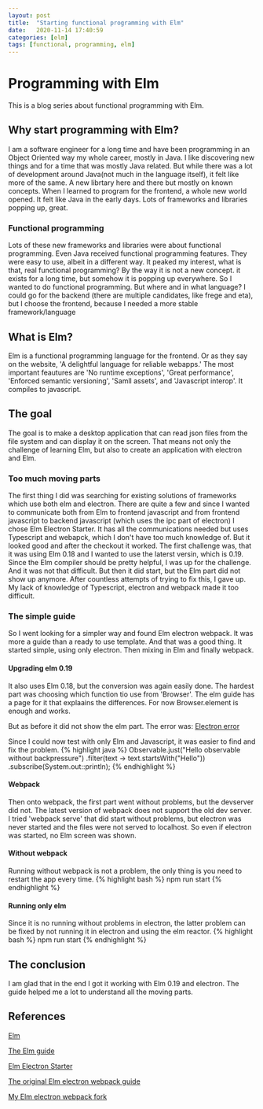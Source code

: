 ```yaml
---
layout: post
title:  "Starting functional programming with Elm"
date:   2020-11-14 17:40:59
categories: [elm]
tags: [functional, programming, elm]
---
```


# Programming with Elm
This is a blog series about functional programming with Elm.

## Why start programming with Elm?
I am a software engineer for a long time and have been programming in an Object Oriented way my whole career, mostly in Java. I like discovering new things and for a time that was mostly Java related. But while there was a lot of development around Java(not much in the language itself), it felt like more of the same. A new librtary here and there but mostly on known concepts. When I learned to program for the frontend, a whole new world opened. It felt like Java in the early days. Lots of frameworks and libraries popping up, great. 

### Functional programming
Lots of these new frameworks and libraries were about functional programming. Even Java received functional programming features. They were easy to use, albeit in a different way. It peaked my interest, what is that, real functional programming? By the way it is not a new concept. it exists for a long time, but somehow it is popping up everywhere. So I wanted to do functional programming. But where and in what language? I could go for the backend (there are multiple candidates, like frege and eta), but I choose the frontend, because I needed a more stable framework/language

## What is Elm?
Elm is a functional programming language for the frontend. Or as they say on the website, 'A delightful language for reliable webapps.' The most important feautures are 'No runtime exceptions', 'Great performance', 'Enforced semantic versioning', 'Samll assets', and 'Javascript interop'. It compiles to javascript. 

## The goal
The goal is to make a desktop application that can read json files from the file system and can display it on the screen. That means not only the challenge of learning Elm, but also to create an application with electron and Elm.

### Too much moving parts
The first thing I did was searching for existing solutions of frameworks which use both elm and electron. There are quite a few and since I wanted to communicate both from Elm to frontend javascript and from frontend javascript to backend javascript (which uses the ipc part of electron) I chose Elm Electron Starter. It has all the communications needed but uses Typescript and webapck, which I don't have too much knowledge of. But it looked good and after the checkout it worked. The first challenge was, that it was using Elm 0.18 and I wanted to use the laterst versin, which is 0.19. Since the Elm compiler should be pretty helpful, I was up for the challenge. And it was not that difficult. But then it did start, but the Elm part did not show up anymore. After countless attempts of trying to fix this, I gave up. My lack of knowledge of Typescript, electron and webpack made it too difficult. 

### The simple guide
So I went looking for a simpler way and found Elm electron webpack. It was more a guide than a ready to use template. And that was a good thing. It started simple, using only electron. Then mixing in Elm and finally webpack. 

#### Upgrading elm 0.19
It also uses Elm 0.18, but the conversion was again easily done. The hardest part was choosing which function tio use from 'Browser'. The elm guide has a page for it that explaains the differences. For now Browser.element is enough and works.

But as before it did not show the elm part. 
The error was:
[Electron error](electron-error.png)


Since I could now test with only Elm and Javascript, it was easier to find and fix the problem. 
{% highlight java %}
    Observable.just("Hello observable without backpressure")
    .filter(text -> text.startsWith("Hello"))
    .subscribe(System.out::println);
{% endhighlight %}

#### Webpack
Then onto webpack, the first part went without problems, but the devserver did not. The latest version of webpack does not support the old dev server. I tried 'webpack serve' that did start without problems, but electron was never started and the files were not served to localhost. So even if electron was started, no Elm screen was shown.

#### Without webpack
Running without webpack is not a problem, the only thing is you need to restart the app every time.
{% highlight bash %}
    npm run start
{% endhighlight %}

#### Running only elm
Since it is no running without problems in electron, the latter problem can be fixed by not running it in electron and using the elm reactor.
{% highlight bash %}
    npm run start
{% endhighlight %}

## The conclusion
I am glad that in the end I got it working with Elm 0.19 and electron. The guide helped me a lot to understand all the moving parts.

## References

[Elm](https://elm-lang.org/)

[The Elm guide](https://guide.elm-lang.org/)

[Elm Electron Starter](https://github.com/dillonkearns/elm-electron-starter)

[The original Elm electron webpack guide](https://github.com/johnomarkid/elm-electron-webpack)

[My Elm electron webpack fork](https://github.com/tikal86/elm-electron-webpack)

